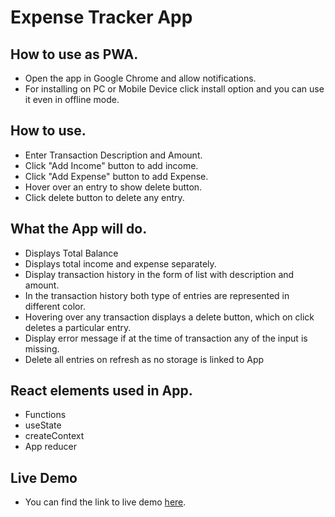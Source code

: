 # Expense Tracker App

## How to use as PWA.
* Open the app in Google Chrome and allow notifications.
* For installing on PC or Mobile Device click install option and you can use it even in offline mode.

## How to use.
* Enter Transaction Description and Amount.
* Click "Add Income" button to add income.
* Click "Add Expense" button to add Expense.
* Hover over an entry to show delete button.
* Click delete button to delete any entry.

## What the App will do.
* Displays Total Balance
* Displays total income and expense separately.
* Display transaction history in the form of list with description and amount.
* In the transaction history both type of entries are represented in different color.
* Hovering over any transaction displays a delete button, which on click deletes a particular entry.
* Display error message if at the time of transaction any of the input is missing.
* Delete all entries on refresh as no storage is linked to App

## React elements used in App.
* Functions
* useState
* createContext
* App reducer

## Live Demo
* You can find the link to live demo [here](https://project07a2-hassanalikhan.web.app/).